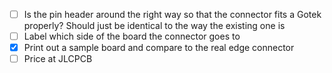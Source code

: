 - [ ] Is the pin header around the right way so that the connector fits a Gotek properly? Should just be identical to the way the existing one is
- [ ] Label which side of the board the connector goes to
- [x] Print out a sample board and compare to the real edge connector
- [ ] Price at JLCPCB
